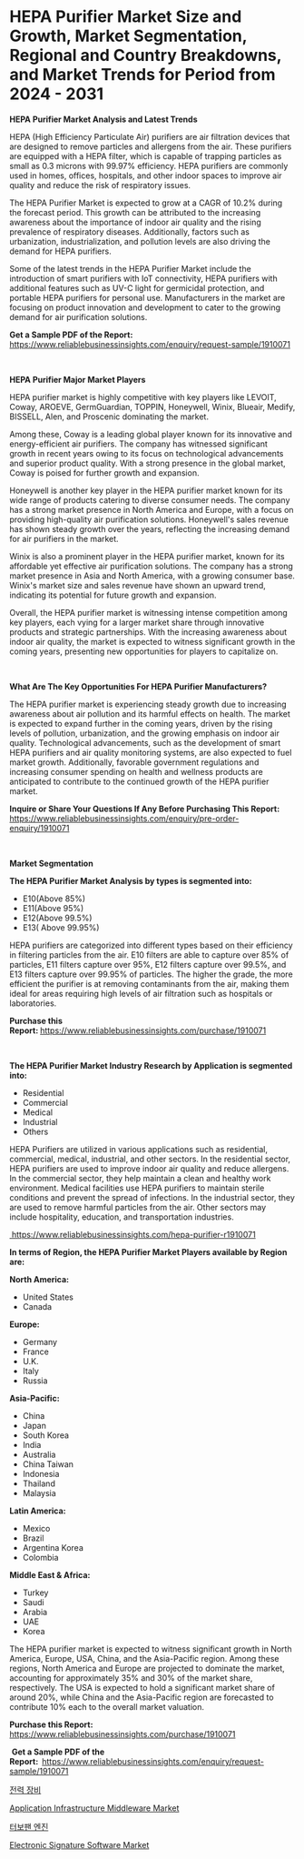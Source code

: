 <p><h1>HEPA Purifier Market Size and Growth, Market Segmentation, Regional and Country Breakdowns, and Market Trends for Period from 2024 -  2031</h1></p><p><strong>HEPA Purifier Market Analysis and Latest Trends</strong></p>
<p><p>HEPA (High Efficiency Particulate Air) purifiers are air filtration devices that are designed to remove particles and allergens from the air. These purifiers are equipped with a HEPA filter, which is capable of trapping particles as small as 0.3 microns with 99.97% efficiency. HEPA purifiers are commonly used in homes, offices, hospitals, and other indoor spaces to improve air quality and reduce the risk of respiratory issues.</p><p>The HEPA Purifier Market is expected to grow at a CAGR of 10.2% during the forecast period. This growth can be attributed to the increasing awareness about the importance of indoor air quality and the rising prevalence of respiratory diseases. Additionally, factors such as urbanization, industrialization, and pollution levels are also driving the demand for HEPA purifiers.</p><p>Some of the latest trends in the HEPA Purifier Market include the introduction of smart purifiers with IoT connectivity, HEPA purifiers with additional features such as UV-C light for germicidal protection, and portable HEPA purifiers for personal use. Manufacturers in the market are focusing on product innovation and development to cater to the growing demand for air purification solutions.</p></p>
<p><strong>Get a Sample PDF of the Report:&nbsp;</strong> <a href="https://www.reliablebusinessinsights.com/enquiry/request-sample/1910071">https://www.reliablebusinessinsights.com/enquiry/request-sample/1910071</a></p>
<p>&nbsp;</p>
<p><strong>HEPA Purifier Major Market Players</strong></p>
<p><p>HEPA purifier market is highly competitive with key players like LEVOIT, Coway, AROEVE, GermGuardian, TOPPIN, Honeywell, Winix, Blueair, Medify, BISSELL, Alen, and Proscenic dominating the market.</p><p>Among these, Coway is a leading global player known for its innovative and energy-efficient air purifiers. The company has witnessed significant growth in recent years owing to its focus on technological advancements and superior product quality. With a strong presence in the global market, Coway is poised for further growth and expansion.</p><p>Honeywell is another key player in the HEPA purifier market known for its wide range of products catering to diverse consumer needs. The company has a strong market presence in North America and Europe, with a focus on providing high-quality air purification solutions. Honeywell's sales revenue has shown steady growth over the years, reflecting the increasing demand for air purifiers in the market.</p><p>Winix is also a prominent player in the HEPA purifier market, known for its affordable yet effective air purification solutions. The company has a strong market presence in Asia and North America, with a growing consumer base. Winix's market size and sales revenue have shown an upward trend, indicating its potential for future growth and expansion.</p><p>Overall, the HEPA purifier market is witnessing intense competition among key players, each vying for a larger market share through innovative products and strategic partnerships. With the increasing awareness about indoor air quality, the market is expected to witness significant growth in the coming years, presenting new opportunities for players to capitalize on.</p></p>
<p>&nbsp;</p>
<p><strong>What Are The Key Opportunities For HEPA Purifier Manufacturers?</strong></p>
<p><p>The HEPA purifier market is experiencing steady growth due to increasing awareness about air pollution and its harmful effects on health. The market is expected to expand further in the coming years, driven by the rising levels of pollution, urbanization, and the growing emphasis on indoor air quality. Technological advancements, such as the development of smart HEPA purifiers and air quality monitoring systems, are also expected to fuel market growth. Additionally, favorable government regulations and increasing consumer spending on health and wellness products are anticipated to contribute to the continued growth of the HEPA purifier market.</p></p>
<p><strong>Inquire or Share Your Questions If Any Before Purchasing This Report:</strong> <a href="https://www.reliablebusinessinsights.com/enquiry/pre-order-enquiry/1910071">https://www.reliablebusinessinsights.com/enquiry/pre-order-enquiry/1910071</a></p>
<p>&nbsp;</p>
<p><strong>Market Segmentation</strong></p>
<p><strong>The HEPA Purifier Market Analysis by types is segmented into:</strong></p>
<p><ul><li>E10(Above 85%)</li><li>E11(Above 95%)</li><li>E12(Above 99.5%)</li><li>E13( Above 99.95%)</li></ul></p>
<p><p>HEPA purifiers are categorized into different types based on their efficiency in filtering particles from the air. E10 filters are able to capture over 85% of particles, E11 filters capture over 95%, E12 filters capture over 99.5%, and E13 filters capture over 99.95% of particles. The higher the grade, the more efficient the purifier is at removing contaminants from the air, making them ideal for areas requiring high levels of air filtration such as hospitals or laboratories.</p></p>
<p><strong>Purchase this Report:&nbsp;</strong><a href="https://www.reliablebusinessinsights.com/purchase/1910071">https://www.reliablebusinessinsights.com/purchase/1910071</a></p>
<p>&nbsp;</p>
<p><strong>The HEPA Purifier Market Industry Research by Application is segmented into:</strong></p>
<p><ul><li>Residential</li><li>Commercial</li><li>Medical</li><li>Industrial</li><li>Others</li></ul></p>
<p><p>HEPA Purifiers are utilized in various applications such as residential, commercial, medical, industrial, and other sectors. In the residential sector, HEPA purifiers are used to improve indoor air quality and reduce allergens. In the commercial sector, they help maintain a clean and healthy work environment. Medical facilities use HEPA purifiers to maintain sterile conditions and prevent the spread of infections. In the industrial sector, they are used to remove harmful particles from the air. Other sectors may include hospitality, education, and transportation industries.</p></p>
<p><a href="https://www.reliablebusinessinsights.com/hepa-purifier-r1910071">&nbsp;https://www.reliablebusinessinsights.com/hepa-purifier-r1910071</a></p>
<p><strong>In terms of Region, the HEPA Purifier Market Players available by Region are:</strong></p>
<p>
    <p> <strong> North America: </strong>
        <ul>
            <li>United States</li>
            <li>Canada</li>
        </ul>
        </p> 
    <p> <strong> Europe: </strong>
        <ul>
            <li>Germany</li>
            <li>France</li>
            <li>U.K.</li>
            <li>Italy</li>
            <li>Russia</li>
        </ul>
        </p> 
    <p> <strong> Asia-Pacific: </strong>
        <ul>
            <li>China</li>
            <li>Japan</li>
            <li>South Korea</li>
            <li>India</li>
            <li>Australia</li>
            <li>China Taiwan</li>
            <li>Indonesia</li>
            <li>Thailand</li>
            <li>Malaysia</li>
        </ul>
        </p> 
    <p> <strong> Latin America: </strong>
        <ul>
            <li>Mexico</li>
            <li>Brazil</li>
            <li>Argentina Korea</li>
            <li>Colombia</li>
        </ul>
        </p> 
    <p> <strong> Middle East & Africa: </strong>
        <ul>
            <li>Turkey</li>
            <li>Saudi</li>
            <li>Arabia</li>
            <li>UAE</li>
            <li>Korea</li>
        </ul>
    </p>
    </p>
<p><p>The HEPA purifier market is expected to witness significant growth in North America, Europe, USA, China, and the Asia-Pacific region. Among these regions, North America and Europe are projected to dominate the market, accounting for approximately 35% and 30% of the market share, respectively. The USA is expected to hold a significant market share of around 20%, while China and the Asia-Pacific region are forecasted to contribute 10% each to the overall market valuation.</p></p>
<p><strong>Purchase this Report: </strong><a href="https://www.reliablebusinessinsights.com/purchase/1910071">https://www.reliablebusinessinsights.com/purchase/1910071</a></p>
<p>&nbsp;<strong>Get a Sample PDF of the Report:&nbsp;&nbsp;</strong><a href="https://www.reliablebusinessinsights.com/enquiry/request-sample/1910071">https://www.reliablebusinessinsights.com/enquiry/request-sample/1910071</a></p>
<p><strong></strong></p>
<p><p><a href="https://medium.com/@sophieinleeds/%ED%8C%8C%EC%9B%8C-%EC%9E%A5%EB%B9%84-%EC%8B%9C%EC%9E%A5-%EA%B8%80%EB%A1%9C%EB%B2%8C-%EC%8B%9C%EC%9E%A5-%EB%8F%99%ED%96%A5-%EB%B0%8F-%ED%8C%90%EB%A7%A4-%EB%8F%99%ED%96%A5-2024%EB%85%84%EB%B6%80%ED%84%B0-2031%EB%85%84%EA%B9%8C%EC%A7%80-354a6a4f398f">전력 장비</a></p><p><a href="https://www.linkedin.com/pulse/application-infrastructure-middleware-market-size-reveals-qz57c">Application Infrastructure Middleware Market</a></p><p><a href="https://medium.com/@fredajerde/2024%EB%85%84%EB%B6%80%ED%84%B0-2031%EB%85%84%EA%B9%8C%EC%A7%80%EC%9D%98-%ED%84%B0%EB%B3%B4%ED%8C%AC-%EC%97%94%EC%A7%84-%EC%8B%9C%EC%9E%A5-%EC%84%B1%EC%9E%A5-%EC%A0%84%EB%A7%9D-%EB%B0%8F-%EC%8B%9C%EC%9E%A5-%EB%8F%99%ED%96%A5-%EB%B6%84%EC%84%9D%EC%97%90-%EB%94%B0%EB%A5%B8-%EC%97%B0%ED%8F%89%EA%B7%A0-%EC%84%B1%EC%9E%A5%EB%A5%A0-%EC%98%88%EC%B8%A1-%EC%9D%91%EC%9A%A9-%ED%94%84%EB%A1%9C%EA%B7%B8%EB%9E%A8-%EC%A7%80%EC%97%AD-%EC%A0%84%EB%A7%9D-%EB%B0%8F-%EC%88%98%EC%9D%B5-%EB%B6%84%EC%84%9D-01112b37ad38">터보팬 엔진</a></p><p><a href="https://www.linkedin.com/pulse/electronic-signature-software-market-analysis-sze-forecasted-rb2bc">Electronic Signature Software Market</a></p></p>